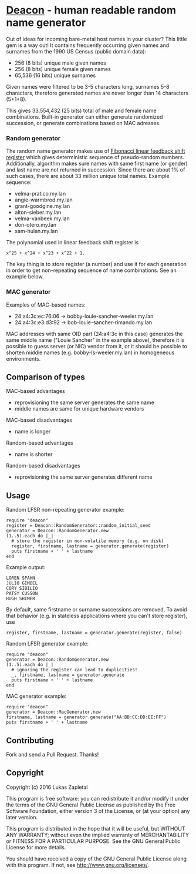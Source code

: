 # [Deacon](https://rubygems.org/gems/deacon) - human readable random name generator

Out of ideas for incoming bare-metal host names in your cluster? This little
gem is a way out! It contains frequently occurring given names and surnames
from the 1990 US Census (public domain data):

* 256 (8 bits) unique male given names
* 256 (8 bits) unique female given names
* 65,536 (16 bits) unique surnames

Given names were filtered to be 3-5 characters long, surnames 5-8 characters,
therefore generated names are never longer than 14 characters (5+1+8).

This gives 33,554,432 (25 bits) total of male and female name combinations.
Built-in generator can either generate randomized succession, or generate
combinations based on MAC adresses.

### Random generator

The random name generator makes use of [Fibonacci linear feedback shift
register](https://en.wikipedia.org/wiki/Linear_feedback_shift_register) which
gives deterministic sequence of pseudo-random numbers. Additionally, algorithm
makes sure names with same first name (or gender) and last name are not
returned in succession. Since there are about 1% of such cases, there are
about 33 million unique total names. Example sequence:

* velma-pratico.my.lan
* angie-warmbrod.my.lan
* grant-goodgine.my.lan
* alton-sieber.my.lan
* velma-vanbeek.my.lan
* don-otero.my.lan
* sam-hulan.my.lan

The polynomial used in linear feedback shift register is

	x^25 + x^24 + x^23 + x^22 + 1.

The key thing is to store register (a number) and use it for each generation
in order to get non-repeating sequence of name combinations. See an example
below.

### MAC generator

Examples of MAC-based names:

* 24:a4:3c:ec:76:06 -> bobby-louie-sancher-weeler.my.lan
* 24:a4:3c:e3:d3:92 -> bob-louie-sancher-rimando.my.lan

MAC addresses with same OID part (24:a4:3c in this case) generates the same
middle name ("Louie Sancher" in the example above), therefore it is possible to
guess server (or NIC) vendor from it, or it should be possible to shorten
middle names (e.g. bobby-ls-weeler.my.lan) in homogeneous environments.

## Comparison of types

MAC-based advantages

* reprovisioning the same server generates the same name
* middle names are same for unique hardware vendors

MAC-based disadvantages

* name is longer

Random-based advantages

* name is shorter

Random-based disadvantages

* reprovisioning the same server generates different name

## Usage

Random LFSR non-repeating generator example:

	require "deacon"
	register = Deacon::RandomGenerator::random_initial_seed
	generator = Deacon::RandomGenerator.new
	(1..5).each do |_|
	  # store the register in non-volatile memory (e.g. on disk)
	  register, firstname, lastname = generator.generate(register)
	  puts firstname + ' ' + lastname
	end

Example output:

	LOREN SPAHN
	JULIO GIMBEL
	CORY SIBILIO
	PATSY CUSSON
	HUGH SHIMER

By default, same firstname or surname successions are removed. To avoid that
behavior (e.g. in stateless applications where you can't store register), use

	register, firstname, lastname = generator.generate(register, false)

Random LFSR generator example:

	require "deacon"
	generator = Deacon::RandomGenerator.new
	(1..5).each do |_|
	  # ignoring the register can lead to duplicities!
	  _, firstname, lastname = generator.generate
	  puts firstname + ' ' + lastname
	end

MAC generator example:

	require "deacon"
	generator = Deacon::MacGenerator.new
	firstname, lastname = generator.generate("AA:BB:CC:DD:EE:FF")
	puts firstname + ' ' + lastname

## Contributing

Fork and send a Pull Request. Thanks!

## Copyright

Copyright (c) 2016 Lukas Zapletal

This program is free software: you can redistribute it and/or modify
it under the terms of the GNU General Public License as published by
the Free Software Foundation, either version 3 of the License, or
(at your option) any later version.

This program is distributed in the hope that it will be useful,
but WITHOUT ANY WARRANTY; without even the implied warranty of
MERCHANTABILITY or FITNESS FOR A PARTICULAR PURPOSE.  See the
GNU General Public License for more details.

You should have received a copy of the GNU General Public License
along with this program.  If not, see <http://www.gnu.org/licenses/>.

